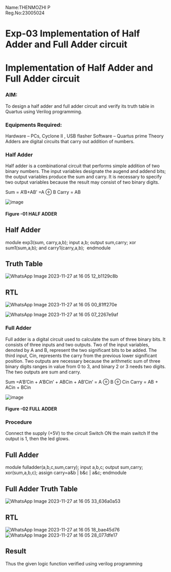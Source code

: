 
Name:THENMOZHI P<br>
Reg.No:23005024

# Exp-03 Implementation of Half Adder and Full Adder circuit

# Implementation of Half Adder and Full Adder circuit
### AIM:
To design a half adder and full adder circuit and verify its truth table in Quartus using Verilog programming.

### Equipments Required:
Hardware – PCs, Cyclone II , USB flasher
Software – Quartus prime
Theory
Adders are digital circuits that carry out addition of numbers.

### Half Adder
Half adder is a combinational circuit that performs simple addition of two binary numbers. The input variables designate the augend and addend bits; the output variables produce the sum and carry. It is necessary to specify two output variables because the result may consist of two binary digits.

Sum = A’B+AB’ =A ⊕ B Carry = AB

![image](https://user-images.githubusercontent.com/36288975/163552156-a13e5a56-c638-4110-97d9-8896907c8d25.png)

#### Figure -01 HALF ADDER 


## Half Adder

module exp3(sum, carry,a,b); 
input a,b; 
output sum,carry; 
xor sum1(sum,a,b); 
and carry1(carry,a,b); 
endmodule

## Truth Table
![WhatsApp Image 2023-11-27 at 16 05 12_b1129c8b](https://github.com/Naveen1825/Exp-02-Implementation-of-Half-Adder-and-Full-Adder-circuit/assets/138969868/d47375b8-4d29-4079-baff-57327446b4f2)
## RTL
![WhatsApp Image 2023-11-27 at 16 05 00_81ff270e](https://github.com/Naveen1825/Exp-02-Implementation-of-Half-Adder-and-Full-Adder-circuit/assets/138969868/48c80aac-3fb3-4f7b-b48c-03f4ff534cc7)

![WhatsApp Image 2023-11-27 at 16 05 07_2267e9af](https://github.com/Naveen1825/Exp-02-Implementation-of-Half-Adder-and-Full-Adder-circuit/assets/138969868/d51e1b0b-00ea-42d7-9e80-edca445d6ed1)

### Full Adder
Full adder is a digital circuit used to calculate the sum of three binary bits. It consists of three inputs and two outputs. Two of the input variables, denoted by A and B, represent the two significant bits to be added. The third input, Cin, represents the carry from the previous lower significant position. Two outputs are necessary because the arithmetic sum of three binary digits ranges in value from 0 to 3, and binary 2 or 3 needs two digits. The two outputs are sum and carry.

Sum =A’B’Cin + A’BCin’ + ABCin + AB’Cin’ = A ⊕ B ⊕ Cin Carry = AB + ACin + BCin

 
![image](https://user-images.githubusercontent.com/36288975/163552057-b3547877-6d07-45b4-b7e0-bcfebfad9e1d.png)
#### Figure -02 FULL ADDER 

### Procedure

Connect the supply (+5V) to the circuit
Switch ON the main switch
If the output is 1, then the led glows.


## Full Adder

module fulladder(a,b,c,sum,carry);
input a,b,c;
output sum,carry;
xor(sum,a,b,c);
assign carry=a&b | b&c | a&c;
endmodule
 
## Full Adder Truth Table
![WhatsApp Image 2023-11-27 at 16 05 33_636a0a53](https://github.com/Naveen1825/Exp-02-Implementation-of-Half-Adder-and-Full-Adder-circuit/assets/138969868/f54f679d-7b57-483a-a821-fbde70d4d0b1)

## RTL
![WhatsApp Image 2023-11-27 at 16 05 18_bae45d76](https://github.com/Naveen1825/Exp-02-Implementation-of-Half-Adder-and-Full-Adder-circuit/assets/138969868/7fb0d691-46f6-4f1e-b95d-1e77d47725ac)
![WhatsApp Image 2023-11-27 at 16 05 28_077dfe17](https://github.com/Naveen1825/Exp-02-Implementation-of-Half-Adder-and-Full-Adder-circuit/assets/138969868/421f82fe-551b-4fde-af0d-651d17ca8882)
## Result
Thus the given logic function verified using verilog programming
